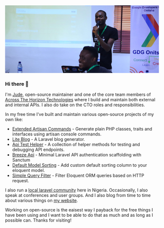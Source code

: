 ![](https://github.com/stephenjude/stephenjude/blob/master/profile_photo.jpg)

### Hi there 👋

I'm [Jude](https://stephenjude.me), open-source maintainer and one of the core team members of [Across The Horizon Technologies](https://athtgroup.com/) where I build and maintain both external and internal APIs. I also do take on the CTO roles and responsibilities.

In my free time I've built and maintain various open-source projects of my own like:

- [Extended Artisan Commands](https://github.com/stephenjude/extended-artisan-commands) - Generate plain PHP classes, traits and interfaces using artisan console commands.
- [Lite Blog](https://github.com/stephenjude/lite-blog) - A Laravel blog generator.
- [Api Test Helper](https://github.com/stephenjude/api-test-helper) - A collection of helper methods for testing and debugging API endpoints.
- [Breeze Api](https://github.com/stephenjude/breeze-api) - Minimal Laravel API authentication scaffolding with Sanctum
- [Default Model Sorting](https://github.com/stephenjude/default-model-sorting) - Add custom default sorting column to your eloquent model.
- [Simple Query Filter](https://github.com/stephenjude/simple-query-filter) - Filter Eloquent ORM queries based on HTTP request.

I also run a [local laravel community](https://chat.whatsapp.com/E8JlxxKj9cECSihKA92fgG) here in Nigeria. Occasionally, I also speak at conferences and user groups. And I also blog from time to time about various things on [my website](https://stephenjude.com).

Working on open-source is the eaisest way I payback for the free things I have been using and I want to be able to do that as much and as long as I possible can. Thanks for visiting!
